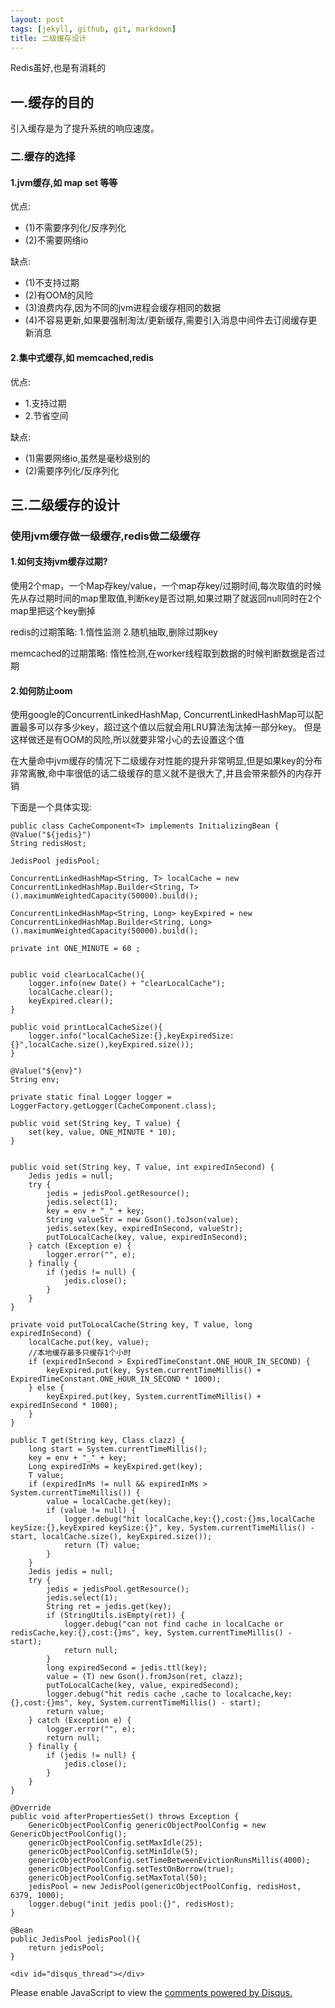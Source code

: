 ```yaml
---
layout: post
tags: [jekyll, github, git, markdown]
title: 二级缓存设计
---
```

Redis虽好,也是有消耗的
 
<h2>一.缓存的目的</h2>
   引入缓存是为了提升系统的响应速度。
<h3>二.缓存的选择</h3>

   <h4>1.jvm缓存,如  map set 等等</h4>
   <p>
优点:  <ul>
	    <li>(1)不需要序列化/反序列化</li>    
        <li>(2)不需要网络io</li>
        </ul>
 </p>
 <p>
 缺点: <ul>
 		  <li>(1)不支持过期</li>
          <li>(2)有OOM的风险</li>
          <li>(3)浪费内存,因为不同的jvm进程会缓存相同的数据</li>
          <li>(4)不容易更新,如果要强制淘汰/更新缓存,需要引入消息中间件去订阅缓存更新消息</li>
       </ul>
</p>
   <h4>2.集中式缓存,如 memcached,redis</h4>
   <p>
优点: <ul>
		<li>1.支持过期</li>
     	<li>2.节省空间</li>
     </ul>
</p>
<p>

缺点:<ul> 
       <li>(1)需要网络io,虽然是毫秒级别的</li>
      	<li>(2)需要序列化/反序列化</li>
 	</ul>
 </p> 
 <h2>三.二级缓存的设计</h2>
<h3>使用jvm缓存做一级缓存,redis做二级缓存</h3>
<h4> 1.如何支持jvm缓存过期?</h4>
 <p>使用2个map，一个Map存key/value，一个map存key/过期时间,每次取值的时候先从存过期时间的map里取值,判断key是否过期,如果过期了就返回null同时在2个map里把这个key删掉
 </p>
 <p>
 redis的过期策略: 1.惰性监测  2.随机抽取,删除过期key
 </p>
 <p>
 memcached的过期策略:  惰性检测,在worker线程取到数据的时候判断数据是否过期
 </p>		

 <h4>2.如何防止oom</h4>
使用google的ConcurrentLinkedHashMap, ConcurrentLinkedHashMap可以配置最多可以存多少key，超过这个值以后就会用LRU算法淘汰掉一部分key。
但是这样做还是有OOM的风险,所以就要非常小心的去设置这个值

 <p>在大量命中jvm缓存的情况下二级缓存对性能的提升非常明显,但是如果key的分布非常离散,命中率很低的话二级缓存的意义就不是很大了,并且会带来额外的内存开销</p>

  下面是一个具体实现:

	public class CacheComponent<T> implements InitializingBean {
	@Value("${jedis}")
	String redisHost;

	JedisPool jedisPool;

	ConcurrentLinkedHashMap<String, T> localCache = new ConcurrentLinkedHashMap.Builder<String, T>().maximumWeightedCapacity(50000).build();

	ConcurrentLinkedHashMap<String, Long> keyExpired = new ConcurrentLinkedHashMap.Builder<String, Long>().maximumWeightedCapacity(50000).build();

	private int ONE_MINUTE = 60 ;


	public void clearLocalCache(){
	    logger.info(new Date() + "clearLocalCache");
	    localCache.clear();
	    keyExpired.clear();
	}

	public void printLocalCacheSize(){
	    logger.info("localCacheSize:{},keyExpiredSize:{}",localCache.size(),keyExpired.size());
	}

	@Value("${env}")
	String env;

	private static final Logger logger = LoggerFactory.getLogger(CacheComponent.class);

	public void set(String key, T value) {
	    set(key, value, ONE_MINUTE * 10);
	}


	public void set(String key, T value, int expiredInSecond) {
	    Jedis jedis = null;
	    try {
	        jedis = jedisPool.getResource();
	        jedis.select(1);
	        key = env + "_" + key;
	        String valueStr = new Gson().toJson(value);
	        jedis.setex(key, expiredInSecond, valueStr);
	        putToLocalCache(key, value, expiredInSecond);
	    } catch (Exception e) {
	        logger.error("", e);
	    } finally {
	        if (jedis != null) {
	            jedis.close();
	        }
	    }
	}

	private void putToLocalCache(String key, T value, long expiredInSecond) {
	    localCache.put(key, value);
	    //本地缓存最多只缓存1个小时
	    if (expiredInSecond > ExpiredTimeConstant.ONE_HOUR_IN_SECOND) {
	        keyExpired.put(key, System.currentTimeMillis() +  ExpiredTimeConstant.ONE_HOUR_IN_SECOND * 1000);
	    } else {
	        keyExpired.put(key, System.currentTimeMillis() + expiredInSecond * 1000);
	    }
	}

	public T get(String key, Class clazz) {
	    long start = System.currentTimeMillis();
	    key = env + "_" + key;
	    Long expiredInMs = keyExpired.get(key);
	    T value;
	    if (expiredInMs != null && expiredInMs > System.currentTimeMillis()) {
	        value = localCache.get(key);
	        if (value != null) {
	            logger.debug("hit localCache,key:{},cost:{}ms,localCache keySize:{},keyExpired keySize:{}", key, System.currentTimeMillis() - start, localCache.size(), keyExpired.size());
	            return (T) value;
	        }
	    }
	    Jedis jedis = null;
	    try {
	        jedis = jedisPool.getResource();
	        jedis.select(1);
	        String ret = jedis.get(key);
	        if (StringUtils.isEmpty(ret)) {
	            logger.debug("can not find cache in localCache or redisCache,key:{},cost:{}ms", key, System.currentTimeMillis() - start);
	            return null;
	        }
	        long expiredSecond = jedis.ttl(key);
	        value = (T) new Gson().fromJson(ret, clazz);
	        putToLocalCache(key, value, expiredSecond);
	        logger.debug("hit redis cache ,cache to localcache,key:{},cost:{}ms", key, System.currentTimeMillis() - start);
	        return value;
	    } catch (Exception e) {
	        logger.error("", e);
	        return null;
	    } finally {
	        if (jedis != null) {
	            jedis.close();
	        }
	    }
	}

	@Override
	public void afterPropertiesSet() throws Exception {
	    GenericObjectPoolConfig genericObjectPoolConfig = new GenericObjectPoolConfig();
	    genericObjectPoolConfig.setMaxIdle(25);
	    genericObjectPoolConfig.setMinIdle(5);
	    genericObjectPoolConfig.setTimeBetweenEvictionRunsMillis(4000);
	    genericObjectPoolConfig.setTestOnBorrow(true);
	    genericObjectPoolConfig.setMaxTotal(50);
	    jedisPool = new JedisPool(genericObjectPoolConfig, redisHost, 6379, 1000);
	    logger.debug("init jedis pool:{}", redisHost);
	}

	@Bean
	public JedisPool jedisPool(){
	    return jedisPool;
	}

	<div id="disqus_thread"></div>
<script>
    /**
     *  RECOMMENDED CONFIGURATION VARIABLES: EDIT AND UNCOMMENT THE SECTION BELOW TO INSERT DYNAMIC VALUES FROM YOUR PLATFORM OR CMS.
     *  LEARN WHY DEFINING THESE VARIABLES IS IMPORTANT: https://disqus.com/admin/universalcode/#configuration-variables
     */
    /*
    var disqus_config = function () {
        this.page.url = PAGE_URL;  // Replace PAGE_URL with your page's canonical URL variable
        this.page.identifier = PAGE_IDENTIFIER; // Replace PAGE_IDENTIFIER with your page's unique identifier variable
    };
    */
    (function() {  // DON'T EDIT BELOW THIS LINE
        var d = document, s = d.createElement('script');
        
        s.src = '//sambeangithubioabc.disqus.com/embed.js';
        
        s.setAttribute('data-timestamp', +new Date());
        (d.head || d.body).appendChild(s);
    })();
</script>
<noscript>Please enable JavaScript to view the <a href="https://disqus.com/?ref_noscript" rel="nofollow">comments powered by Disqus.</a></noscript>